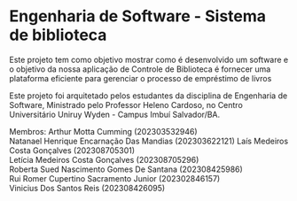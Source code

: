 # Engenharia de Software - Sistema de biblioteca

Este projeto tem como objetivo mostrar como é desenvolvido um software e o objetivo da nossa aplicação de Controle de Biblioteca é fornecer uma plataforma eficiente para gerenciar o processo de empréstimo de livros

Este projeto foi arquitetado pelos estudantes da disciplina de Engenharia de Software, Ministrado pelo Professor Heleno Cardoso, no Centro Universitário Uniruy Wyden - Campus Imbuí Salvador/BA. 

Membros: Arthur Motta Cumming (202303532946)                                                                                                                                                  
Natanael Henrique Encarnação Das Mandias (202303622121)                                                                                                                                            Laís Medeiros Costa Gonçalves (202308705301)                                                                                                                                                          
Letícia Medeiros Costa Gonçalves (202308705296)                                                                                                                                                       
Roberta Sued Nascimento Gomes De Santana (202308425986)                                                                                                                                               
Rui Romer Cupertino Sacramento Junior (202302846157)                                                                                                                                                  
Vinicius Dos Santos Reis (202308426095)

